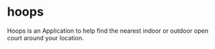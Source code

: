 # hoops
Hoops is an Application to help find the nearest indoor or outdoor open court around your location.
